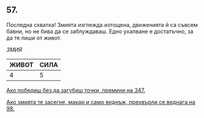 ## 57.

Последна схватка! Змията изглежда изтощена, движенията й са
съвсем бавни, но не бива да се заблуждаваш. Едно ухапване е
достатъчно, за да те лиши от живот.

_ЗМИЯ_

ЖИВОТ | СИЛА
--- | ---
4 | 5

[Ако победиш без да загубиш точки, премини на 347.](./347)

[Ако змията те засегне, макар и само веднъж, прехвърли се веднага на 98.](./98)
